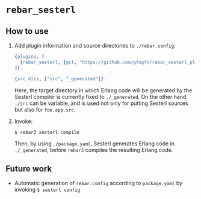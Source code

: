 
# `rebar_sesterl`

## How to use

1. Add plugin information and source directories to `./rebar.config`:

   ```erlang
   {plugins, [
     {rebar_sesterl, {git, "https://github.com/gfngfn/rebar_sesterl_plugin.git", {branch, "master"}}}
   ]}.

   {src_dirs, ["src", "_generated"]}.
   ```

   Here, the target directory in which Erlang code will be generated by the Sesterl compiler is currently fixed to `./_generated`. On the other hand, `./src` can be variable, and is used not only for putting Sesterl sources but also for `foo.app.src`.

2. Invoke:

   ```console
   $ rebar3 sesterl compile
   ```

   Then, by using `./package.yaml`, Sesterl generates Erlang code in `./_generated`, before `rebar3` compiles the resulting Erlang code.


## Future work

* Automatic generation of `rebar.config` according to `package.yaml` by invoking `$ sesterl config`
